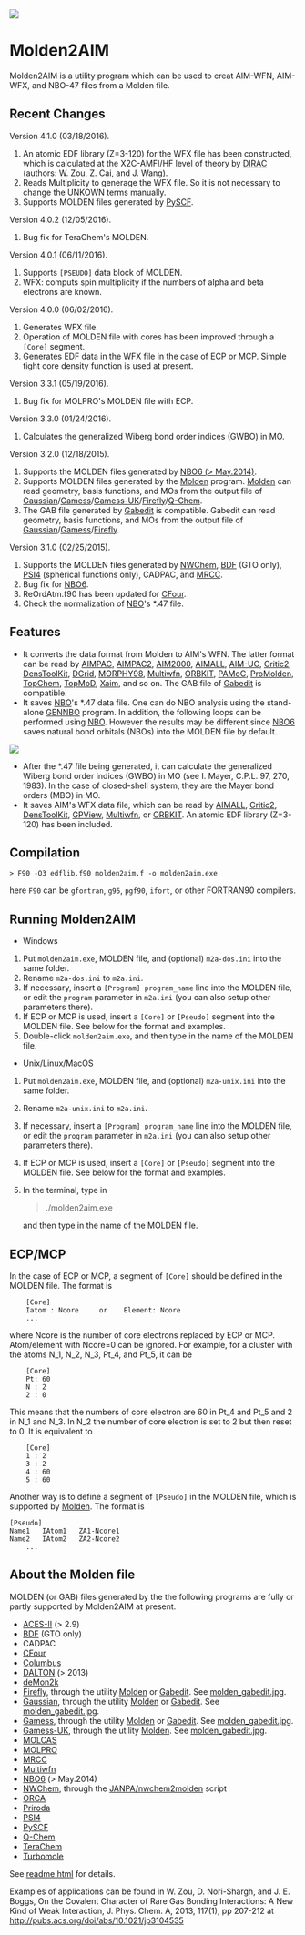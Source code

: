 <img src="https://raw.githubusercontent.com/zorkzou/Molden2AIM/master/m2a-logo.png" />

# Molden2AIM
Molden2AIM is a utility program which can be used to creat AIM-WFN, AIM-WFX, and NBO-47 files from a Molden file.

## Recent Changes
Version 4.1.0 (03/18/2016).

1. An atomic EDF library (Z=3-120) for the WFX file has been constructed, which is calculated at the X2C-AMFI/HF level of theory by [DIRAC](http://diracprogram.org) (authors: W. Zou, Z. Cai, and J. Wang).
2. Reads Multiplicity to generage the WFX file. So it is not necessary to change the UNKOWN terms manually.
3. Supports MOLDEN files generated by [PySCF](https://github.com/sunqm/pyscf).

Version 4.0.2 (12/05/2016).

1. Bug fix for TeraChem's MOLDEN.

Version 4.0.1 (06/11/2016).

1. Supports `[PSEUDO]` data block of MOLDEN.
2. WFX: computs spin multiplicity if the numbers of alpha and beta electrons are known.

Version 4.0.0 (06/02/2016).

1. Generates WFX file.
2. Operation of MOLDEN file with cores has been improved through a `[Core]` segment.
3. Generates EDF data in the WFX file in the case of ECP or MCP. Simple tight core density function is used at present.

Version 3.3.1 (05/19/2016).

1. Bug fix for MOLPRO's MOLDEN file with ECP.

Version 3.3.0 (01/24/2016).

1. Calculates the generalized Wiberg bond order indices (GWBO) in MO.

Version 3.2.0 (12/18/2015).

1. Supports the MOLDEN files generated by [NBO6 (> May.2014)](http://nbo6.chem.wisc.edu/).
2. Supports MOLDEN files generated by the [Molden](http://www.cmbi.ru.nl/molden/) program. [Molden](http://www.cmbi.ru.nl/molden/) can read geometry, basis functions, and MOs from the output file of [Gaussian](http://www.gaussian.com/)/[Gamess](http://www.msg.chem.iastate.edu/gamess/)/[Gamess-UK](http://www.cfs.dl.ac.uk/)/[Firefly](http://classic.chem.msu.su/gran/gamess/)/[Q-Chem](http://www.q-chem.com/).
3. The GAB file generated by [Gabedit](http://gabedit.sourceforge.net/) is compatible. Gabedit can read geometry, basis functions, and MOs from the output file of [Gaussian](http://www.gaussian.com/)/[Gamess](http://www.msg.chem.iastate.edu/gamess/)/[Firefly](http://classic.chem.msu.su/gran/gamess/).

Version 3.1.0 (02/25/2015).

1. Supports the MOLDEN files generated by [NWChem](http://www.nwchem-sw.org/), [BDF](http://www.chem.pku.edu.cn/lwj/) (GTO only), [PSI4](http://www.psicode.org/) (spherical functions only), CADPAC, and [MRCC](http://www.mrcc.hu/).
2. Bug fix for [NBO6](http://nbo6.chem.wisc.edu/).
3. ReOrdAtm.f90 has been updated for [CFour](http://www.cfour.de/).
4. Check the normalization of [NBO](http://nbo6.chem.wisc.edu/)'s *.47 file.

## Features

* It converts the data format from Molden to AIM's WFN. The latter format can be read by [AIMPAC](http://www.chemistry.mcmaster.ca/aimpac/imagemap/imagemap.htm), [AIMPAC2](http://www.beaconresearch.org/AIMPAC2/index.html), [AIM2000](http://www.aim2000.de/), [AIMALL](http://aim.tkgristmill.com/), [AIM-UC](http://alfa.facyt.uc.edu.ve/quimicomp/), [Critic2](http://schooner.chem.dal.ca/wiki/Critic2), [DensToolKit](https://sites.google.com/site/jmsolanoalt/software/denstoolkit), [DGrid](http://www.cpfs.mpg.de/~kohout/dgrid.html), [MORPHY98](http://morphy.mib.man.ac.uk/), [Multiwfn](http://multiwfn.codeplex.com/), [ORBKIT](http://orbkit.github.io/), [PAMoC](http://www.istm.cnr.it/~barz/pamoc/), [ProMolden](http://azufre.quimica.uniovi.es/d-DensEl/), [TopChem](http://www.lct.jussieu.fr/pagesperso/pilme/topchempage.html), [TopMoD](http://www.lct.jussieu.fr/pagesperso/silvi/topmod.html), [Xaim](http://www.quimica.urv.es/XAIM/), and so on. The GAB file of [Gabedit](http://gabedit.sourceforge.net/) is compatible.
* It saves [NBO](http://nbo6.chem.wisc.edu/)'s *.47 data file. One can do NBO analysis using the stand-alone [GENNBO](http://nbo6.chem.wisc.edu/) program. In addition, the following loops can be performed using [NBO](http://nbo6.chem.wisc.edu/). However the results may be different since [NBO6](http://nbo6.chem.wisc.edu/) saves natural bond orbitals (NBOs) into the MOLDEN file by default.

<img src="https://raw.githubusercontent.com/zorkzou/Molden2AIM/master/m2a-loop.png" />

* After the *.47 file being generated, it can calculate the generalized Wiberg bond order indices (GWBO) in MO (see I. Mayer, C.P.L. 97, 270, 1983). In the case of closed-shell system, they are the Mayer bond orders (MBO) in MO.
* It saves AIM's WFX data file, which can be read by [AIMALL](http://aim.tkgristmill.com/), [Critic2](http://schooner.chem.dal.ca/wiki/Critic2), [DensToolKit](https://sites.google.com/site/jmsolanoalt/software/denstoolkit), [GPView](http://life-tp.com/gpview/), [Multiwfn](http://multiwfn.codeplex.com/), or [ORBKIT](http://orbkit.github.io/). An atomic EDF library (Z=3-120) has been included.

## Compilation

    > F90 -O3 edflib.f90 molden2aim.f -o molden2aim.exe

here `F90` can be `gfortran`, `g95`, `pgf90`, `ifort`, or other FORTRAN90 compilers.

## Running Molden2AIM

-   Windows

1. Put `molden2aim.exe`, MOLDEN file, and (optional) `m2a-dos.ini` into the same folder.
2. Rename `m2a-dos.ini` to `m2a.ini`.
3. If necessary, insert a `[Program] program_name` line into the MOLDEN file, or edit the `program` parameter in `m2a.ini` (you can also setup other parameters there).
4. If ECP or MCP is used, insert a `[Core]` or `[Pseudo]` segment into the MOLDEN file. See below for the format and examples.
5. Double-click `molden2aim.exe`, and then type in the name of the MOLDEN file.

-   Unix/Linux/MacOS

1. Put `molden2aim.exe`, MOLDEN file, and (optional) `m2a-unix.ini` into the same folder.
2. Rename `m2a-unix.ini` to `m2a.ini`.
3. If necessary, insert a `[Program] program_name` line into the MOLDEN file, or edit the `program` parameter in `m2a.ini` (you can also setup other parameters there).
4. If ECP or MCP is used, insert a `[Core]` or `[Pseudo]` segment into the MOLDEN file. See below for the format and examples.
5. In the terminal, type in

    > ./molden2aim.exe

   and then type in the name of the MOLDEN file.

## ECP/MCP

In the case of ECP or MCP, a segment of `[Core]` should be defined in the MOLDEN file. The format is

		[Core]
		Iatom : Ncore     or    Element: Ncore
		...

where Ncore is the number of core electrons replaced by ECP or MCP. Atom/element with Ncore=0 can be ignored. For example, for a cluster with the atoms N_1, N_2, N_3, Pt_4, and Pt_5, it can be

		[Core]
		Pt: 60
		N : 2
		2 : 0

This means that the numbers of core electron are 60 in Pt_4 and Pt_5 and 2 in N_1 and N_3. In N_2 the number of core electron is set to 2 but then reset to 0. It is equivalent to

		[Core]
		1 : 2
		3 : 2
		4 : 60
		5 : 60

Another way is to define a segment of `[Pseudo]` in the MOLDEN file, which is supported by [Molden](http://www.cmbi.ru.nl/molden/). The format is

    [Pseudo]
    Name1   IAtom1   ZA1-Ncore1
    Name2   IAtom2   ZA2-Ncore2
		...

## About the Molden file

MOLDEN (or GAB) files generated by the the following programs are fully or partly supported by Molden2AIM at present.

* [ACES-II](http://www.qtp.ufl.edu/ACES/) (> 2.9)
* [BDF](http://www.chem.pku.edu.cn/lwj/) (GTO only)
* CADPAC
* [CFour](http://www.cfour.de/)
* [Columbus](http://www.univie.ac.at/columbus/)
* [DALTON](http://daltonprogram.org/) (> 2013)
* [deMon2k](http://www.demon-software.com/public_html/)
* [Firefly](http://classic.chem.msu.su/gran/gamess/), through the utility [Molden](http://www.cmbi.ru.nl/molden/) or [Gabedit](http://gabedit.sourceforge.net/). See [molden_gabedit.jpg](https://raw.githubusercontent.com/zorkzou/Molden2AIM/master/molden_gabedit.jpg).
* [Gaussian](http://www.gaussian.com/), through the utility [Molden](http://www.cmbi.ru.nl/molden/) or [Gabedit](http://gabedit.sourceforge.net/). See [molden_gabedit.jpg](https://raw.githubusercontent.com/zorkzou/Molden2AIM/master/molden_gabedit.jpg).
* [Gamess](http://www.msg.chem.iastate.edu/gamess/), through the utility [Molden](http://www.cmbi.ru.nl/molden/) or [Gabedit](http://gabedit.sourceforge.net/). See [molden_gabedit.jpg](https://raw.githubusercontent.com/zorkzou/Molden2AIM/master/molden_gabedit.jpg).
* [Gamess-UK](http://www.cfs.dl.ac.uk/), through the utility [Molden](http://www.cmbi.ru.nl/molden/). See [molden_gabedit.jpg](https://raw.githubusercontent.com/zorkzou/Molden2AIM/master/molden_gabedit.jpg).
* [MOLCAS](http://www.molcas.org)
* [MOLPRO](http://www.molpro.net/)
* [MRCC](http://www.mrcc.hu/)
* [Multiwfn](http://multiwfn.codeplex.com/)
* [NBO6](http://nbo6.chem.wisc.edu/) (> May.2014)
* [NWChem](http://www.nwchem-sw.org/), through the [JANPA/nwchem2molden](http://janpa.sourceforge.net/) script
* [ORCA](https://orcaforum.cec.mpg.de/)
* [Priroda](http://wt.knc.ru/wiki/index.php/Priroda_Documentation)
* [PSI4](http://www.psicode.org/)
* [PySCF](https://github.com/sunqm/pyscf)
* [Q-Chem](http://www.q-chem.com/)
* [TeraChem](http://www.petachem.com/)
* [Turbomole](http://www.turbomole.com/)

See [readme.html](http://zorkzou.github.io/Molden2AIM/readme.html) for details.

Examples of applications can be found in W. Zou, D. Nori-Shargh, and J. E. Boggs, On the Covalent Character of Rare Gas Bonding Interactions: A New Kind of Weak Interaction, J. Phys. Chem. A, 2013, 117(1), pp 207-212 at http://pubs.acs.org/doi/abs/10.1021/jp3104535
